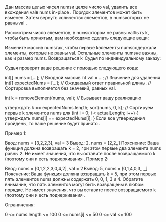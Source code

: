 Дан массив целых чисел numsи целое число val, удалить все вхождения valв nums in-place . Порядок элементов может быть изменен. Затем вернуть количество элементов, в numsкоторых не равныval .

Рассмотрим число элементов, в numsкотором не равны valбыть k, чтобы быть принятым, вам необходимо сделать следующие вещи:

Измените массив numsтак, чтобы первые kэлементы numsсодержали элементы, которые не равны val. Остальные элементы numsне важны, как и размер nums.
Возвращаться k.
Судья по индивидуальному заказу:

Судья проверит ваше решение с помощью следующего кода:

int[] nums = [...]; // Входной массив
int val = ...; // Значение для удаления
int[] expectedNums = [...]; // Ожидаемый ответ правильной длины.
                            // Сортировка выполняется без значений, равных val.

int k = removeElement(nums, val); // Вызывает вашу реализацию

утверждать k == expectedNums.length;
sort(nums, 0, k); // Сортируем первые k элементов nums
для (int i = 0; i < actualLength; i++) {
    утверждать nums[i] == expectedNums[i];
}
Если все утверждения пройдены, то ваше решение будет принято .

 

Пример 1:

Ввод: nums = [3,2,2,3], val = 3
 Вывод: 2, nums = [2,2,_,_]
 Пояснение: Ваша функция должна возвращать k = 2, при этом первые два элемента nums равны 2.
Не имеет значения, что вы оставите после возвращаемого k (поэтому они и есть подчеркивания).
Пример 2:

Ввод: nums = [0,1,2,2,3,0,4,2], val = 2
 Вывод: 5, nums = [0,1,4,0,3,_,_,_]
 Пояснение: Ваша функция должна возвращать k = 5, при этом первые пять элементов nums должны содержать 0, 0, 1, 3 и 4.
Обратите внимание, что пять элементов могут быть возвращены в любом порядке.
Не имеет значения, что вы оставите после возвращаемого k (поэтому они и есть подчеркивания).
 

Ограничения:

0 <= nums.length <= 100
0 <= nums[i] <= 50
0 <= val <= 100